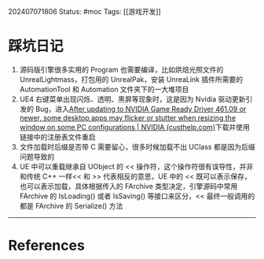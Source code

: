 202407071806
Status: #moc
Tags: [[游戏开发]]
# 踩坑日记
1. 源码版引擎很多实用的 Program 也需要编译，比如烘焙光照文件的 UnrealLightmass，打包用的 UnrealPak，安装 UnreaLink 插件所需要的 AutomationTool 和 Automation 文件夹下的一大堆项目
2. UE4 右键菜单出现闪烁、透明、黑屏等现象时，这是因为 Nvidia 驱动更新引发的 Bug，进入[After updating to NVIDIA Game Ready Driver 461.09 or newer, some desktop apps may flicker or stutter when resizing the window on some PC configurations | NVIDIA (custhelp.com)](https://nvidia.custhelp.com/app/answers/detail/a_id/5157/~/after-updating-to-nvidia-game-ready-driver-461.09-or-newer%2C-some-desktop-apps)下载并使用链接中的注册表文件重启
3. 文件加载时后缀是否带 C 需要留心，很多时候加载不出 UClass 都是因为后缀问题导致的
4. UE 中可以重载继承自 UObject 的 << 操作符，这个操作符很有误导性，并非和传统 C++ 一样<< 和 >> 代表相反的意思，UE 中的 << 既可以表示保存，也可以表示加载，具体根据传入的 FArchive 类型决定，引擎源码中常用 FArchive 的 IsLoading() 或者 IsSaving() 等接口来区分，<< 最终一般调用的都是 FArchive 的 Serialize() 方法

---
# References